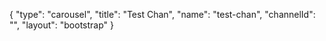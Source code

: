 {
    "type": "carousel",
    "title": "Test Chan",
    "name": "test-chan",
    "channelId": "",
    "layout": "bootstrap"
}